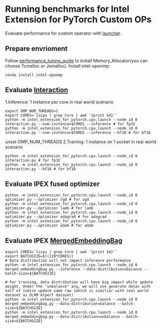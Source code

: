 # Running benchmarks for Intel Extension for PyTorch Custom OPs
Evaluate performance for custom operator with [launcher](../../../../tutorials/intro_launch.md).
## Prepare envrioment
Follow [performance_tuning_guide](../../../../tutorials/Performance_Tuning.md) to install Memory_Allocator(you can choose Tcmalloc or Jemalloc).
Install intel-openmp:

```
conda install intel-openmp
```

## Evaluate [Interaction](../../../../intel_extension_for_pytorch/nn/functional/interaction.py)

1.Inference: 1 instance per core in real world scenario

```
export OMP_NUM_THREADS=1
export CORES=`lscpu | grep Core | awk '{print $4}'`
python -m intel_extension_for_pytorch.cpu.launch --node_id 0 interaction.py --num-instance=$CORES --inference # for fp32
python -m intel_extension_for_pytorch.cpu.launch --node_id 0 interaction.py --num-instance=$CORES --inference --bf16 # for bf16
```
unset OMP_NUM_THREADS
2.Training: 1 instance on 1 socket in real world scenario

```
python -m intel_extension_for_pytorch.cpu.launch --node_id 0 interaction.py # for fp32
python -m intel_extension_for_pytorch.cpu.launch --node_id 0 interaction.py --bf16 # for bf16
```

## Evaluate IPEX fused optimizer
```
python -m intel_extension_for_pytorch.cpu.launch --node_id 0 optimizer.py --optimizer sgd # for sgd
python -m intel_extension_for_pytorch.cpu.launch --node_id 0 optimizer.py --optimizer lamb # for lamb
python -m intel_extension_for_pytorch.cpu.launch --node_id 0 optimizer.py --optimizer adagrad # for adagrad
python -m intel_extension_for_pytorch.cpu.launch --node_id 0 optimizer.py --optimizer adam # for adam
```

## Evaluate IPEX [MergedEmbeddingBag](../../../../intel_extension_for_pytorch/nn/module/merged_embeddingbag.py)
```
export CORES=`lscpu | grep Core | awk '{print $4}'`
export BATCHSIZE=$((128*CORES))
# Data distribution will not impact inference performance
python -m intel_extension_for_pytorch.cpu.launch --node_id 0 merged_embeddingbag.py --inference --data-distribution=balance --batch-size=${BATCHSIZE}

# For training, data distribution will have big impact while update weight. Under the "unbalance" arg, we will use generate datas with half of indice update same raw (which is similiar with real world dataset as DLRM mlperf dataset)
python -m intel_extension_for_pytorch.cpu.launch --node_id 0 merged_embeddingbag.py --data-distribution=balance --batch-size=${BATCHSIZE}
python -m intel_extension_for_pytorch.cpu.launch --node_id 0 merged_embeddingbag.py --data-distribution=unbalance --batch-size=${BATCHSIZE}
```
